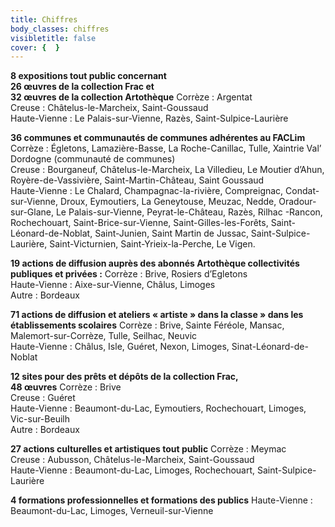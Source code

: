 ```yaml
---
title: Chiffres
body_classes: chiffres
visibletitle: false
cover: {  }
---
```


**<span>8</span> expositions tout public concernant <br><span>26</span> œuvres de la collection Frac et <br><span>32</span> œuvres de la collection Artothèque**
Corrèze : Argentat <br>
Creuse : Châtelus-le-Marcheix, Saint-Goussaud<br>
Haute-Vienne : Le Palais-sur-Vienne, Razès, Saint-Sulpice-Laurière<br>

**<span>36</span> communes et communautés de communes adhérentes au FACLim**
Corrèze : Égletons, Lamazière-Basse, La Roche-Canillac, Tulle, Xaintrie Val’ Dordogne (communauté de communes) <br>
Creuse : Bourganeuf, Châtelus-le-Marcheix, La Villedieu, Le Moutier d’Ahun, Royère-de-Vassivière, Saint-Martin-Château, Saint Goussaud <br>
Haute-Vienne : Le Chalard, Champagnac-la-rivière, Compreignac, Condat-sur-Vienne, Droux, Eymoutiers, La Geneytouse, Meuzac, Nedde, Oradour-sur-Glane, Le Palais-sur-Vienne, Peyrat-le-Château, Razès, Rilhac -Rancon, Rochechouart, Saint-Brice-sur-Vienne, Saint-Gilles-les-Forêts, Saint-Léonard-de-Noblat, Saint-Junien, Saint Martin de Jussac, Saint-Sulpice-Laurière, Saint-Victurnien, Saint-Yrieix-la-Perche, Le Vigen.

**<span>19</span> actions de diffusion auprès des abonnés Artothèque collectivités publiques et privées :**
Corrèze : Brive, Rosiers d’Egletons <br>
Haute-Vienne : Aixe-sur-Vienne, Châlus, Limoges<br>
Autre : Bordeaux

**<span>71</span> actions de diffusion et ateliers « artiste » dans la classe » dans les établissements scolaires**
Corrèze : Brive, Sainte Féréole, Mansac, Malemort-sur-Corrèze, Tulle, Seilhac, Neuvic <br>
Haute-Vienne : Châlus, Isle, Guéret, Nexon, Limoges, Sinat-Léonard-de-Noblat

**<span>12</span> sites pour des prêts et dépôts de la collection Frac, <br><span>48</span> œuvres**
Corrèze : Brive<br>
Creuse : Guéret<br>
Haute-Vienne : Beaumont-du-Lac, Eymoutiers, Rochechouart, Limoges, Vic-sur-Beuilh<br>
Autre : Bordeaux

**<span>27</span> actions culturelles et artistiques tout public**
Corrèze : Meymac <br>
Creuse : Aubusson, Châtelus-le-Marcheix, Saint-Goussaud <br>
Haute-Vienne : Beaumont-du-Lac, Limoges, Rochechouart, Saint-Sulpice-Laurière

**<span>4</span>  formations professionnelles et formations des publics**
Haute-Vienne : Beaumont-du-Lac, Limoges, Verneuil-sur-Vienne